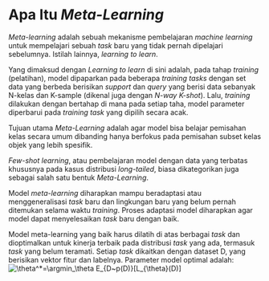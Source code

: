 # Apa Itu *Meta-Learning*

*Meta-learning* adalah sebuah mekanisme pembelajaran *machine learning* untuk mempelajari sebuah *task* baru yang tidak pernah dipelajari sebelumnya. Istilah lainnya, *learning to learn*. 

Yang dimaksud dengan *Learning to learn* di sini adalah, pada tahap *training* (pelatihan), model dipaparkan pada beberapa *training tasks* dengan set data yang berbeda berisikan *support* dan *query* yang berisi data sebanyak N-kelas dan K-sample (dikenal juga dengan *N-way K-shot*). Lalu, *training* dilakukan dengan bertahap di mana pada setiap taha, model parameter diperbarui pada *training task* yang dipilih secara acak. 

Tujuan utama *Meta-Learning* adalah agar model bisa belajar pemisahan kelas secara umum dibanding hanya berfokus pada pemisahan subset kelas objek yang lebih spesifik. 

*Few-shot learning*, atau pembelajaran model dengan data yang terbatas khususnya pada kasus distribusi *long-tailed*, biasa dikategorikan juga sebagai salah satu bentuk *Meta-Learning*.

Model *meta-learning* diharapkan mampu beradaptasi atau menggeneralisasi *task* baru dan lingkungan baru yang belum pernah ditemukan selama waktu *training*. Proses adaptasi model diharapkan agar model dapat menyelesaikan *task* baru dengan baik.

Model meta-learning yang baik harus dilatih di atas berbagai *task* dan dioptimalkan untuk kinerja terbaik pada distribusi *task* yang ada, termasuk *task* yang belum teramati. Setiap *task* dikaitkan dengan dataset D, yang berisikan vektor fitur dan labelnya. Parameter model optimal adalah:
![\theta^*=\argmin_\theta E_{D~p(D)}\[L_{\theta}(D)\]](https://render.githubusercontent.com/render/math?math=%5Ctheta%3D%5Cargmin_%5Ctheta%20E_%7BD~p(D)%7D%5BL_%7B%5Ctheta%7D(D)%5D)
